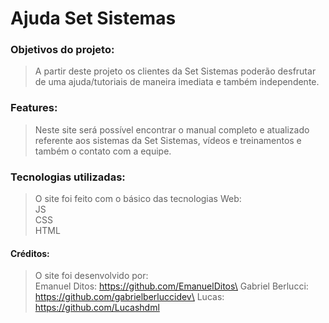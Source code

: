 # Ajuda Set Sistemas

### Objetivos do projeto:

> A partir deste projeto os clientes da Set Sistemas poderão desfrutar de uma ajuda/tutoriais de maneira imediata e também independente.

### Features:

> Neste site será possível encontrar o manual completo e atualizado referente aos sistemas da Set Sistemas, vídeos e treinamentos e também o contato com a equipe.

### Tecnologias utilizadas:

> O site foi feito com o básico das tecnologias Web:\
> JS\
> CSS\
> HTML

#### Créditos:

> O site foi desenvolvido por:\
> Emanuel Ditos: https://github.com/EmanuelDitos\
> Gabriel Berlucci: https://github.com/gabrielberluccidev\
> Lucas: https://github.com/Lucashdml
